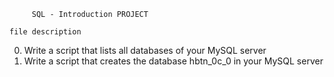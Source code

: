          SQL - Introduction PROJECT
         
    file description
    
   0.  Write a script that lists all databases of your MySQL server
   1.  Write a script that creates the database hbtn_0c_0 in your MySQL server
